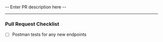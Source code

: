 -- Enter PR description here --

---

### Pull Request Checklist

- [ ] Postman tests for any new endpoints
